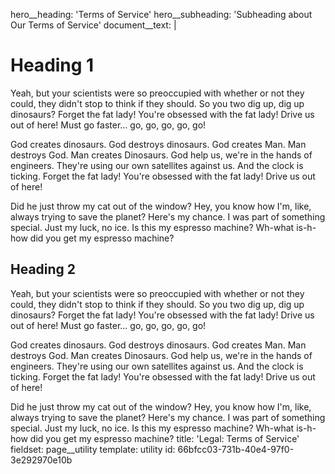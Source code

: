 hero__heading: 'Terms of Service'
hero__subheading: 'Subheading about Our Terms of Service'
document__text: |
  # Heading 1
  Yeah, but your scientists were so preoccupied with whether or not they could, they didn't stop to think if they should. So you two dig up, dig up dinosaurs? Forget the fat lady! You're obsessed with the fat lady! Drive us out of here! Must go faster... go, go, go, go, go!
  
  God creates dinosaurs. God destroys dinosaurs. God creates Man. Man destroys God. Man creates Dinosaurs. God help us, we're in the hands of engineers. They're using our own satellites against us. And the clock is ticking. Forget the fat lady! You're obsessed with the fat lady! Drive us out of here!
  
  Did he just throw my cat out of the window? Hey, you know how I'm, like, always trying to save the planet? Here's my chance. I was part of something special. Just my luck, no ice. Is this my espresso machine? Wh-what is-h-how did you get my espresso machine?
  
  ## Heading 2
  Yeah, but your scientists were so preoccupied with whether or not they could, they didn't stop to think if they should. So you two dig up, dig up dinosaurs? Forget the fat lady! You're obsessed with the fat lady! Drive us out of here! Must go faster... go, go, go, go, go!
  
  God creates dinosaurs. God destroys dinosaurs. God creates Man. Man destroys God. Man creates Dinosaurs. God help us, we're in the hands of engineers. They're using our own satellites against us. And the clock is ticking. Forget the fat lady! You're obsessed with the fat lady! Drive us out of here!
  
  Did he just throw my cat out of the window? Hey, you know how I'm, like, always trying to save the planet? Here's my chance. I was part of something special. Just my luck, no ice. Is this my espresso machine? Wh-what is-h-how did you get my espresso machine?
title: 'Legal: Terms of Service'
fieldset: page__utility
template: utility
id: 66bfcc03-731b-40e4-97f0-3e292970e10b
